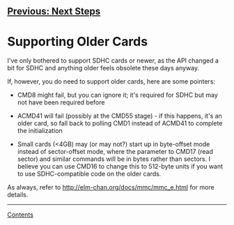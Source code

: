 [Previous: Next Steps](A_NextSteps.md)
---

# Supporting Older Cards

I've only bothered to support SDHC cards or newer, as the API changed a bit for
SDHC and anything older feels obsolete these days anyway.

If, however, you do need to support older cards, here are some pointers:

* CMD8 might fail, but you can ignore it; it's required for SDHC but may not
have been required before

* ACMD41 will fail (possibly at the CMD55 stage) - if this happens, it's an
older card, so fall back to polling CMD1 instead of ACMD41 to complete the
initialization

* Small cards (<4GB) may (or may not?) start up in byte-offset mode instead of
sector-offset mode, where the parameter to CMD17 (read sector) and similar
commands will be in bytes rather than sectors.  I believe you can use CMD16
to change this to 512-byte units if you want to use SDHC-compatible code on
the older cards.

As always, refer to <http://elm-chan.org/docs/mmc/mmc_e.html> for more details.

---
[Contents](../README.md)
